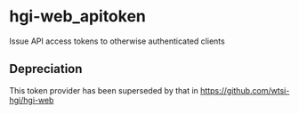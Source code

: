 hgi-web_apitoken
================

Issue API access tokens to otherwise authenticated clients

Depreciation
------------

This token provider has been superseded by that in https://github.com/wtsi-hgi/hgi-web
